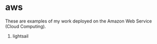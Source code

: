 # aws
These are examples of my work deployed on the Amazon Web Service (Cloud Computing).
1. lightsail

